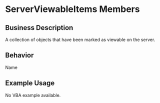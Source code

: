 # ServerViewableItems Members

## Business Description
A collection of objects that have been marked as viewable on the server.

## Behavior
Name

## Example Usage
No VBA example available.